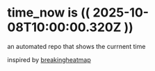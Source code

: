 # time_now is (( 2025-10-08T10:00:00.320Z ))

an automated repo that shows the currnent time

inspired by [breakingheatmap](https://github.com/breakingheatmap/breakingheatmap)